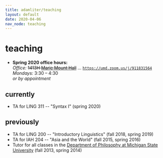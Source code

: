 ```yaml
---
title: adamliter/teaching
layout: default
date: 2020-04-06
nav_node: teaching
---
```


# teaching

<ul>
  <li>
    <strong>
      Spring 2020 office hours:
    </strong>
    <br />
    <em>
      Office:
    </em>
    <del>1413H <a href="https://goo.gl/maps/bMRqjVRuSFs" target="_blank">Marie Mount Hall</a></del> &#8230; <a href="https://umd.zoom.us/j/911831564"><code>https://umd.zoom.us/j/911831564</code></a>
    <br />
    <em>
      Mondays:
    </em>
    3:30 – 4:30
    <br />
    <em>
      or by appointment
    </em>
  </li>
</ul>

## currently

- TA for LING 311 -- "Syntax I" (spring 2020)

## previously

- TA for LING 200 -- "Introductory Linguistics" (fall 2018, spring 2019)
- TA for IAH 204 -- "Asia and the World" (fall 2015, spring 2016)
- Tutor for all classes in the [Department of Philosophy at Michigan State University][msu-philosophy] (fall 2013, spring 2014)

[office]: http://maps.msu.edu/interactive/index.php?location=wh
[msu-philosophy]: http://philosophy.msu.edu/
